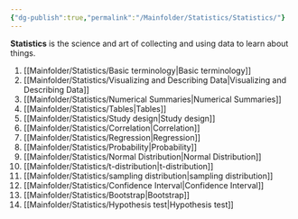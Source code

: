 ```yaml
---
{"dg-publish":true,"permalink":"/Mainfolder/Statistics/Statistics/"}
---
```


**Statistics** is the science and art of collecting and using data to learn about things.
1. [[Mainfolder/Statistics/Basic terminology\|Basic terminology]] 
2. [[Mainfolder/Statistics/Visualizing and Describing Data\|Visualizing and Describing Data]] 
3. [[Mainfolder/Statistics/Numerical Summaries\|Numerical Summaries]]
4. [[Mainfolder/Statistics/Tables\|Tables]]
5. [[Mainfolder/Statistics/Study design\|Study design]]
6. [[Mainfolder/Statistics/Correlation\|Correlation]]
7. [[Mainfolder/Statistics/Regression\|Regression]]
8. [[Mainfolder/Statistics/Probability\|Probability]]
9. [[Mainfolder/Statistics/Normal Distribution\|Normal Distribution]]
10. [[Mainfolder/Statistics/t-distribution\|t-distribution]]
11. [[Mainfolder/Statistics/sampling distribution\|sampling distribution]] 
12. [[Mainfolder/Statistics/Confidence Interval\|Confidence Interval]]
13. [[Mainfolder/Statistics/Bootstrap\|Bootstrap]]
14. [[Mainfolder/Statistics/Hypothesis test\|Hypothesis test]]



